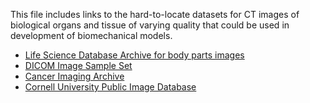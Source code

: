 This file includes links to the hard-to-locate datasets for CT images of biological organs and tissue of varying quality that could be used in development of biomechanical models.

- [Life Science Database Archive for body parts images](https://dbarchive.biosciencedbc.jp/en/bodyparts3d/desc.html)
- [DICOM Image Sample Set](http://www.osirix-viewer.com/resources/dicom-image-library/)
- [Cancer Imaging Archive](http://www.cancerimagingarchive.net/)
- [Cornell University Public Image Database](http://www.via.cornell.edu/databases/)
